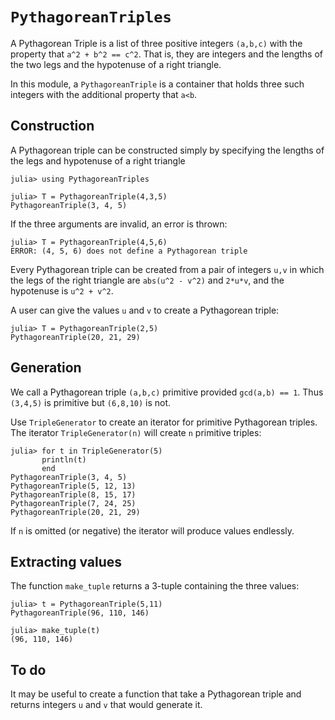 # `PythagoreanTriples`
 
A Pythagorean Triple is a list of three positive integers `(a,b,c)` 
with the property that `a^2 + b^2 == c^2`. That is, they are integers and the lengths
of the two legs and the hypotenuse of a right triangle.

In this module, a `PythagoreanTriple` is a container that holds three such integers
with the additional property that `a<b`. 

## Construction

A Pythagorean triple can be constructed simply by specifying the lengths of the legs
and hypotenuse of a right triangle

```
julia> using PythagoreanTriples

julia> T = PythagoreanTriple(4,3,5)
PythagoreanTriple(3, 4, 5)
```

If the three arguments are invalid, an error is thrown:
```
julia> T = PythagoreanTriple(4,5,6)
ERROR: (4, 5, 6) does not define a Pythagorean triple
```



Every Pythagorean triple can be created from a pair of integers `u,v` in which the 
legs of the right triangle are `abs(u^2 - v^2)` and `2*u*v`, and the hypotenuse is
`u^2 + v^2`. 

A user can give the values `u` and `v` to create a Pythagorean triple:
```
julia> T = PythagoreanTriple(2,5)
PythagoreanTriple(20, 21, 29)
```

## Generation

We call a Pythagorean triple `(a,b,c)` primitive provided `gcd(a,b) == 1`. Thus `(3,4,5)` is
primitive but `(6,8,10)` is not. 

Use `TripleGenerator` to create an iterator for primitive Pythagorean triples. The
iterator `TripleGenerator(n)` will create `n` primitive triples:
```
julia> for t in TripleGenerator(5)
       println(t)
       end
PythagoreanTriple(3, 4, 5)
PythagoreanTriple(5, 12, 13)
PythagoreanTriple(8, 15, 17)
PythagoreanTriple(7, 24, 25)
PythagoreanTriple(20, 21, 29)
```

If `n` is omitted (or negative) the iterator will produce values endlessly.

## Extracting values

The function `make_tuple` returns a 3-tuple containing the three values:
```
julia> t = PythagoreanTriple(5,11)
PythagoreanTriple(96, 110, 146)

julia> make_tuple(t)
(96, 110, 146)
```

## To do

It may be useful to create a function that take a Pythagorean triple 
and returns  integers `u` and `v` that would generate it. 